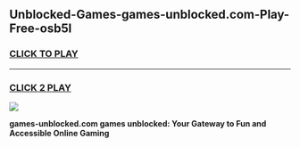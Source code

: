 
## Unblocked-Games-games-unblocked.com-Play-Free-osb5l
<h3>
<a href="https://premium76.site?title=games-unblocked.com&ref=10A">CLICK TO PLAY</a></h3>
<hr>

<h3>
<a href="https://premium76.site?title=games-unblocked.com&ref=10A">CLICK 2 PLAY</a>
  
</h3>

<a href="https://premium76.site?title=games-unblocked.com&ref=10A"><img src="https://clearcache.store/games.png"></a>


**games-unblocked.com games unblocked: Your Gateway to Fun and Accessible Online Gaming**
